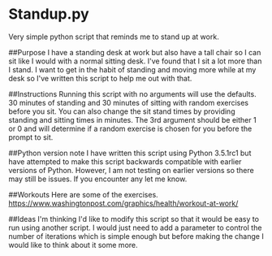 # Standup.py
Very simple python script that reminds me to stand up at work.

##Purpose
I have a standing desk at work but also have a tall chair so I can sit like I would with a normal sitting desk. I've found that I sit a lot more than I stand. I want to get in the habit of standing and moving more while at my desk so I've written this script to help me out with that.

##Instructions
Running this script with no arguments will use the defaults. 30 minutes of standing and 30 minutes of sitting with random exercises before you sit. You can also change the sit stand times by providing standing and sitting times in minutes. The 3rd argument should be either 1 or 0 and will determine if a random exercise is chosen for you before the prompt to sit.    

##Python version note
I have written this script using Python 3.5.1rc1 but have attempted to make this script backwards compatible with earlier versions of Python. However, I am not testing on earlier versions so there may still be issues. If you encounter any let me know.

##Workouts
Here are some of the exercises.
https://www.washingtonpost.com/graphics/health/workout-at-work/

##Ideas
I'm thinking I'd like to modify this script so that it would be easy to run using another script. I would just need to add a parameter to control the number of iterations which is simple enough but before making the change I would like to think about it some more.

